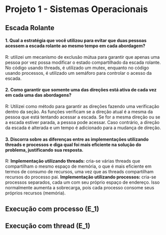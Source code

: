 # Projeto 1 - Sistemas Operacionais
## Escada Rolante

#### 1. Qual a estratégia que você utilizou para evitar que duas pessoas acessem a escada rolante ao mesmo tempo em cada abordagem?
R: utilizei um mecanismo de exclusão mútua para garantir que apenas uma pessoa por vez possa modificar o estado compartilhado da escada rolante. No código usando threads, é utilizado um mutex, enquanto no código usando processos, é utilizado um semáforo para controlar o acesso da escada.

#### 2. Como garantir que somente uma das direções está ativa de cada vez em cada uma das abordagens?
R: Utilizei como método para garantir as direções fazendo uma verificação dentro da seção. As funções verificam se a direção atual é a mesma da pessoa que está tentando acessar a escada. Se for a mesma direção ou se a escada estiver parada, a pessoa pode acessar. Caso contrário, a direção da escada é alterada e um tempo é adicionado para a mudança de direção.

#### 3. Discorra sobre as diferenças entre as implementações utilizando threads e processos e diga qual foi mais eficiente na solução do problema, justificando sua resposta.
R: **Implementação utilizando threads:** cria-se várias threads que compartilham o mesmo espaço de memória, o que é mais eficiente em termos de consumo de recursos, uma vez que as threads compartilham recursos do processo pai. **Implementação utilizando processos:** cria-se processos separados, cada um com seu próprio espaço de endereço. Isso normalmente aumenta a sobrecarga, pois cada processo consome seus próprios recursos (memória).

## Execução com processo (E_1)

## Execução com thread (E_1)
